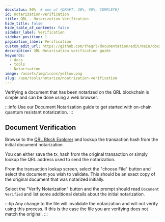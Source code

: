 ```yaml
---
docstatus: 90%  # one of {DRAFT, 30%, 90%, COMPLETE}
id: notarization-verification
title: QRL - Notarization Verification
hide_title: false
hide_table_of_contents: false
sidebar_label: Verification
sidebar_position: 1
pagination_label: Verification
custom_edit_url: https://github.com/theqrl/documentation/edit/main/docs/Use/notarize/verify-data.md
description: QRL Notarisation verification guide
keywords:
  - docs
  - tools
  - Notarisation
image: /assets/img/icons/yellow.png
slug: /use/tools/notarize/noatrization-verification
---
```


Verifying a document that has been notarized on the QRL blockchain is simple and can be done using a web browser.

:::info
Use our Document Notarization guide to get started with on-chain quantum resistant notarization.
:::


## Document Verification

Browse to the [QRL Block Explorer](https:explorer.theqrl.org) and lookup the transaction hash from the initial document notarization.

You can either save the tx_hash from the original transaction or simply lookup the QRL address used to send the notarization.

From the transaction lookup screen, select the "choose File" button and select the document you wish to validate. This should be an exact copy of the original document that was notarized initially.

Select the "Verify Notarization" button and the prompt should read `Document Verified` and list some additional details about the initial notarization.

:::tip
Any change to the file will invalidate the notarization and will not verify using this process. If this is the case the file you are verifying does not match the original.
:::